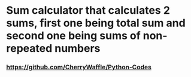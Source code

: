 # Sum calculator that calculates 2 sums, first one being total sum and second one being sums of non-repeated numbers

### https://github.com/CherryWaffle/Python-Codes